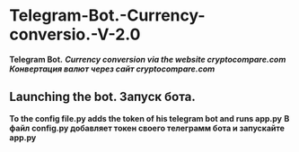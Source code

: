 # Telegram-Bot.-Currency-conversio.-V-2.0
**Telegram Bot.** ***Currency conversion via the website cryptocompare.com***
___Конвертация валют через сайт cryptocompare.com___
## Launching the bot. Запуск бота.
**To the config file.py adds the token of his telegram bot and runs app.py**
__В файл config.py добавляет токен своего телеграмм бота и запускайте app.py__
